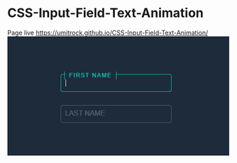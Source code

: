 # CSS-Input-Field-Text-Animation
Page live https://umitrock.github.io/CSS-Input-Field-Text-Animation/
<img src="https://github.com/UmitRock/CSS-Input-Field-Text-Animation/blob/main/page.PNG?raw=true" alt="">
